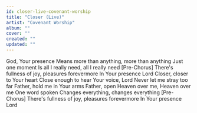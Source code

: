 ```yaml
---
id: closer-live-covenant-worship
title: "Closer (Live)"
artist: "Covenant Worship"
album: ""
cover: ""
created: ""
updated: ""
---
```


God, Your presence
Means more than anything, more than anything
Just one moment
Is all I really need, all I really need
[Pre-Chorus]
There's fullness of joy, pleasures forevermore
In Your presence Lord
Closer, closer to Your heart
Close enough to hear Your voice, Lord
Never let me stray too far
Father, hold me in Your arms
Father, open
Heaven over me, Heaven over me
One word spoken
Changes everything, changes everything
[Pre-Chorus]
There's fullness of joy, pleasures forevermore
In Your presence Lord